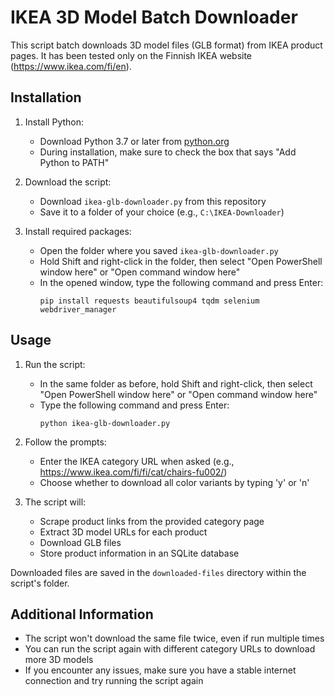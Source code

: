 # IKEA 3D Model Batch Downloader

This script batch downloads 3D model files (GLB format) from IKEA product pages. It has been tested only on the Finnish IKEA website (https://www.ikea.com/fi/en).

## Installation

1. Install Python:
   - Download Python 3.7 or later from [python.org](https://www.python.org/downloads/)
   - During installation, make sure to check the box that says "Add Python to PATH"

2. Download the script:
   - Download `ikea-glb-downloader.py` from this repository
   - Save it to a folder of your choice (e.g., `C:\IKEA-Downloader`)

3. Install required packages:
   - Open the folder where you saved `ikea-glb-downloader.py`
   - Hold Shift and right-click in the folder, then select "Open PowerShell window here" or "Open command window here"
   - In the opened window, type the following command and press Enter:
     ```
     pip install requests beautifulsoup4 tqdm selenium webdriver_manager
     ```

## Usage

1. Run the script:
   - In the same folder as before, hold Shift and right-click, then select "Open PowerShell window here" or "Open command window here"
   - Type the following command and press Enter:
     ```
     python ikea-glb-downloader.py
     ```

2. Follow the prompts:
   - Enter the IKEA category URL when asked (e.g., https://www.ikea.com/fi/fi/cat/chairs-fu002/)
   - Choose whether to download all color variants by typing 'y' or 'n'

3. The script will:
   - Scrape product links from the provided category page
   - Extract 3D model URLs for each product
   - Download GLB files
   - Store product information in an SQLite database

Downloaded files are saved in the `downloaded-files` directory within the script's folder.

## Additional Information

- The script won't download the same file twice, even if run multiple times
- You can run the script again with different category URLs to download more 3D models
- If you encounter any issues, make sure you have a stable internet connection and try running the script again
